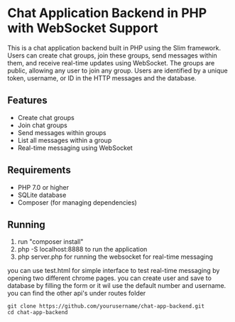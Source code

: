 # Chat Application Backend in PHP with WebSocket Support

This is a  chat application backend built in PHP using the Slim framework. Users can create chat groups, join these groups, send messages within them, and receive real-time updates using WebSocket. 
The groups are public, allowing any user to join any group. Users are identified by a unique token, username, or ID in the HTTP messages and the database.

## Features

- Create chat groups
- Join chat groups
- Send messages within groups
- List all messages within a group
- Real-time messaging using WebSocket

## Requirements

- PHP 7.0 or higher
- SQLite database
- Composer (for managing dependencies)

## Running

1. run "composer install"
2. php -S localhost:8888 to run the application
3. php server.php for running the websocket for real-time messaging

you can use test.html for simple interface to test real-time messaging by opening two different chrome pages.
you can create user and save to database by filling the form or it wil use the default number and username.
you can find the other api's under routes folder
```shell
git clone https://github.com/yourusername/chat-app-backend.git
cd chat-app-backend
